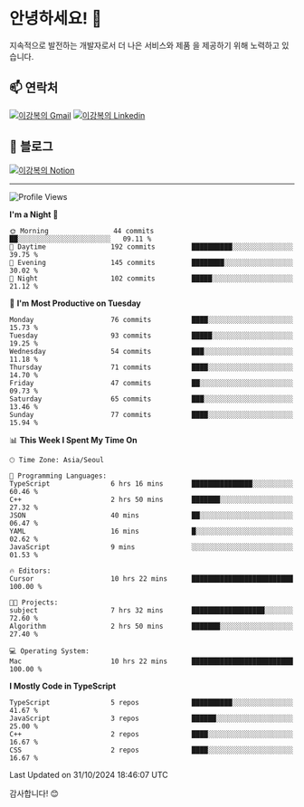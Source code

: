 # 안녕하세요! 👋

지속적으로 발전하는 개발자로서 더 나은 서비스와 제품
을 제공하기 위해 노력하고 있습니다.

## 📫 연락처
[![이강복의 Gmail](https://img.shields.io/badge/Gmail-D14836?style=for-the-badge&logo=gmail&logoColor=white)](mailto:pmmm114@gmail.com)
[![이강복의 Linkedin](https://img.shields.io/badge/LinkedIn-0077B5?style=for-the-badge&logo=linkedin&logoColor=white)](https://www.linkedin.com/in/lkb0297)

## 📝 블로그
[![이강복의 Notion](https://img.shields.io/badge/Notion-000000?style=for-the-badge&logo=notion&logoColor=white)](https://pmmm114.notion.site/)

---
<!--START_SECTION:waka-->
![Profile Views](http://img.shields.io/badge/Profile%20Views-112-blue)

**I'm a Night 🦉** 

```text
🌞 Morning                44 commits          ██░░░░░░░░░░░░░░░░░░░░░░░   09.11 % 
🌆 Daytime                192 commits         ██████████░░░░░░░░░░░░░░░   39.75 % 
🌃 Evening                145 commits         ████████░░░░░░░░░░░░░░░░░   30.02 % 
🌙 Night                  102 commits         █████░░░░░░░░░░░░░░░░░░░░   21.12 % 
```
📅 **I'm Most Productive on Tuesday** 

```text
Monday                   76 commits          ████░░░░░░░░░░░░░░░░░░░░░   15.73 % 
Tuesday                  93 commits          █████░░░░░░░░░░░░░░░░░░░░   19.25 % 
Wednesday                54 commits          ███░░░░░░░░░░░░░░░░░░░░░░   11.18 % 
Thursday                 71 commits          ████░░░░░░░░░░░░░░░░░░░░░   14.70 % 
Friday                   47 commits          ██░░░░░░░░░░░░░░░░░░░░░░░   09.73 % 
Saturday                 65 commits          ███░░░░░░░░░░░░░░░░░░░░░░   13.46 % 
Sunday                   77 commits          ████░░░░░░░░░░░░░░░░░░░░░   15.94 % 
```


📊 **This Week I Spent My Time On** 

```text
🕑︎ Time Zone: Asia/Seoul

💬 Programming Languages: 
TypeScript               6 hrs 16 mins       ███████████████░░░░░░░░░░   60.46 % 
C++                      2 hrs 50 mins       ███████░░░░░░░░░░░░░░░░░░   27.32 % 
JSON                     40 mins             ██░░░░░░░░░░░░░░░░░░░░░░░   06.47 % 
YAML                     16 mins             █░░░░░░░░░░░░░░░░░░░░░░░░   02.62 % 
JavaScript               9 mins              ░░░░░░░░░░░░░░░░░░░░░░░░░   01.53 % 

🔥 Editors: 
Cursor                   10 hrs 22 mins      █████████████████████████   100.00 % 

🐱‍💻 Projects: 
subject                  7 hrs 32 mins       ██████████████████░░░░░░░   72.60 % 
Algorithm                2 hrs 50 mins       ███████░░░░░░░░░░░░░░░░░░   27.40 % 

💻 Operating System: 
Mac                      10 hrs 22 mins      █████████████████████████   100.00 % 
```

**I Mostly Code in TypeScript** 

```text
TypeScript               5 repos             ██████████░░░░░░░░░░░░░░░   41.67 % 
JavaScript               3 repos             ██████░░░░░░░░░░░░░░░░░░░   25.00 % 
C++                      2 repos             ████░░░░░░░░░░░░░░░░░░░░░   16.67 % 
CSS                      2 repos             ████░░░░░░░░░░░░░░░░░░░░░   16.67 % 
```




 Last Updated on 31/10/2024 18:46:07 UTC
<!--END_SECTION:waka-->

감사합니다! 😊
